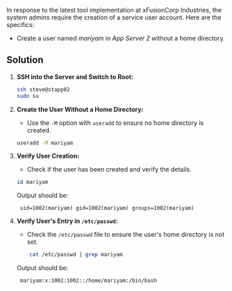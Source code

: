 In response to the latest tool implementation at xFusionCorp Industries, the system admins require the creation of a service user account. Here are the specifics:

- Create a user named _mariyam_ in _App Server 2_ without a home directory.

## Solution

1. **SSH into the Server and Switch to Root:**

   ```bash
   ssh steve@stapp02
   sudo su
   ```

2. **Create the User Without a Home Directory:**
   - Use the `-M` option with `useradd` to ensure no home directory is created.

   ```bash
   useradd -M mariyam
   ```

3. **Verify User Creation:**
   - Check if the user has been created and verify the details.

   ```bash
   id mariyam
   ```

   Output should be:

     ```
      uid=1002(mariyam) gid=1002(mariyam) groups=1002(mariyam)
     ```

4. **Verify User's Entry in `/etc/passwd`:**
   - Check the `/etc/passwd` file to ensure the user's home directory is not set.

   ```bash
       cat /etc/passwd | grep mariyam
   ```
    Output should be:

   ```
    mariyam:x:1002:1002::/home/mariyam:/bin/bash
   ```
